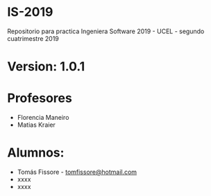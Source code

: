 # IS-2019
Repositorio para practica Ingeniera Software 2019 - UCEL - segundo cuatrimestre 2019

# Version: 1.0.1

# Profesores
- Florencia Maneiro
- Matias Kraier

# Alumnos: 
- Tomás Fissore - tomfissore@hotmail.com
- xxxx
- xxxx



